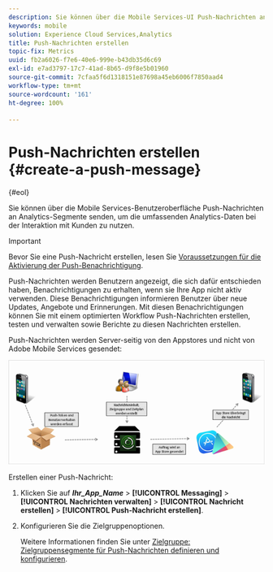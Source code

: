 ```yaml
---
description: Sie können über die Mobile Services-UI Push-Nachrichten an Analytics-Segmente senden, um die umfassenden Analytics-Daten bei der Interaktion mit Kunden zu nutzen.
keywords: mobile
solution: Experience Cloud Services,Analytics
title: Push-Nachrichten erstellen
topic-fix: Metrics
uuid: fb2a6026-f7e6-40e6-999e-b43db35d6c69
exl-id: e7ad3797-17c7-41ad-8b65-d9f8e5b01960
source-git-commit: 7cfaa5f6d1318151e87698a45eb6006f7850aad4
workflow-type: tm+mt
source-wordcount: '161'
ht-degree: 100%

---
```


# Push-Nachrichten erstellen {#create-a-push-message}

{#eol}

Sie können über die Mobile Services-Benutzeroberfläche Push-Nachrichten an Analytics-Segmente senden, um die umfassenden Analytics-Daten bei der Interaktion mit Kunden zu nutzen.

>[!IMPORTANT]
>
>Bevor Sie eine Push-Nachricht erstellen, lesen Sie [Voraussetzungen für die Aktivierung der Push-Benachrichtigung](/help/using/c-manage-app-settings/c-mob-confg-app/configure-push-messaging/prerequisites-push-messaging.md).

Push-Nachrichten werden Benutzern angezeigt, die sich dafür entschieden haben, Benachrichtigungen zu erhalten, wenn sie Ihre App nicht aktiv verwenden. Diese Benachrichtigungen informieren Benutzer über neue Updates, Angebote und Erinnerungen. Mit diesen Benachrichtigungen können Sie mit einem optimierten Workflow Push-Nachrichten erstellen, testen und verwalten sowie Berichte zu diesen Nachrichten erstellen.

Push-Nachrichten werden Server-seitig von den Appstores und nicht von Adobe Mobile Services gesendet:

![](assets/push_message_diagram.png)

Erstellen einer Push-Nachricht:

1. Klicken Sie auf ***Ihr_App_Name*** > **[!UICONTROL Messaging]** > **[!UICONTROL Nachrichten verwalten]** > **[!UICONTROL Nachricht erstellen]** > **[!UICONTROL Push-Nachricht erstellen]**.
1. Konfigurieren Sie die Zielgruppenoptionen.

   Weitere Informationen finden Sie unter [Zielgruppe: Zielgruppensegmente für Push-Nachrichten definieren und konfigurieren](/help/using/in-app-messaging/t-create-push-message/c-audience-push-message.md).
